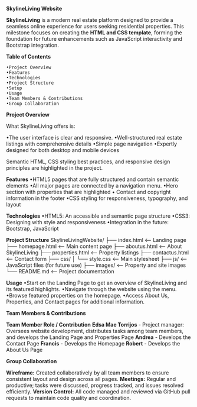 **SkylineLiving Website**


**SkylineLiving** is a modern real estate platform designed to provide a seamless online experience for users seeking residential properties. This milestone focuses on creating the **HTML and CSS template**, forming the foundation for future enhancements such as JavaScript interactivity and Bootstrap integration.



**Table of Contents**

    •Project Overview
    •Features
    •Technologies
    •Project Structure
    •Setup
    •Usage
    •Team Members & Contributions
    •Group Collaboration



**Project Overview**

What SkylineLiving offers is:

   •The user interface is clear and responsive.
   •Well-structured real estate listings with comprehensive details
   •Simple page navigation
   •Expertly designed for both desktop and mobile devices
   
Semantic HTML, CSS styling best practices, and responsive design principles are highlighted in the project.



**Features**
  •HTML5 pages that are fully structured and contain semantic elements
  •All major pages are connected by a navigation menu.
  •Hero section with properties that are highlighted
  • Contact and copyright information in the footer
  •CSS styling for responsiveness, typography, and layout



**Technologies**
 •HTML5: An accessible and semantic page structure
 •CSS3: Designing with style and responsiveness
 •Integration in the future: Bootstrap, JavaScript


 
**Project Structure**
SkylineLivingWebsite/
├── index.html          <-- Landing page
├── homepage.html       <-- Main content page
├── aboutus.html        <-- About SkylineLiving
├── properties.html     <-- Property listings
├── contactus.html      <-- Contact form
├── css/
│   └── style.css       <-- Main stylesheet
├── js/                 <-- JavaScript files (for future use)
├── images/             <-- Property and site images
└── README.md           <-- Project documentation



**Usage**
•Start on the Landing Page to get an overview of SkylineLiving and its featured highlights.
•Navigate through the website using the menu.
•Browse featured properties on the homepage.
•Access About Us, Properties, and Contact pages for additional information.

**Team Members & Contributions**

**Team Member	Role / Contribution**
**Edsa Mae Torrijos** - 	Project manager: Oversees website development, distributes tasks among team members, and develops the Landing Page and Properties Page
**Andrea**	- Develops the Contact Page
**Francis**	- Develops the Homepage
**Robert**	- Develops the About Us Page



**Group Collaboration**

**Wireframe:** Created collaboratively by all team members to ensure consistent layout and design across all pages.
**Meetings:** Regular and productive; tasks were discussed, progress tracked, and issues resolved efficiently.
**Version Control:** All code managed and reviewed via GitHub pull requests to maintain code quality and coordination.
